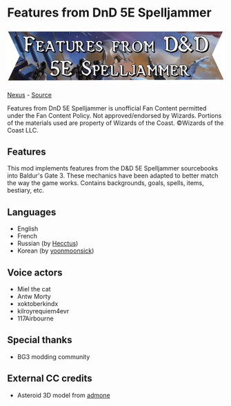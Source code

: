 # Features from DnD 5E Spelljammer
![Features from DnD 5E Spelljammer](./Projects/Spjammer_4511f6b4-7422-efd2-8db1-31f6352c8a9a/images/banners/spjm_banner_1_title.png)

[Nexus](https://www.nexusmods.com/baldursgate3/mods/13195) - [Source](https://github.com/valsan-azerty-boi/BG3-MOD-Spjm)

Features from DnD 5E Spelljammer is unofficial Fan Content permitted under the Fan Content Policy. Not approved/endorsed by Wizards. Portions of the materials used are property of Wizards of the Coast. ©Wizards of the Coast LLC.

## Features
This mod implements features from the D&D 5E Spelljammer sourcebooks into Baldur's Gate 3. These mechanics have been adapted to better match the way the game works. Contains backgrounds, goals, spells, items, bestiary, etc.

## Languages
- English 
- French
- Russian (by [Hecctus](https://next.nexusmods.com/profile/Hecctus))
- Korean (by [yoonmoonsick](https://next.nexusmods.com/profile/yoonmoonsick))

## Voice actors
- Miel the cat
- Antw Morty
- xoktoberkindx
- kilroyrequiem4evr
- 117Airbourne

## Special thanks
- BG3 modding community

## External CC credits
- Asteroid 3D model from [admone](https://sketchfab.com/3d-models/asteroid-80a70567fb2a42df836e6d70204e0b68)
